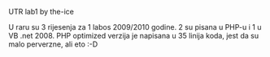 UTR lab1 by the-ice

U raru su 3 rijesenja za 1 labos 2009/2010 godine. 2 su pisana u PHP-u i 1 u VB .net 2008.
PHP optimized verzija je napisana u 35 linija koda, jest da su malo perverzne, ali eto :-D